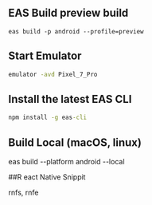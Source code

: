 ## EAS Build preview build

```Command: Development Build Command
eas build -p android --profile=preview
```

## Start Emulator

```cmd
emulator -avd Pixel_7_Pro
```

## Install the latest EAS CLI

```cmd
npm install -g eas-cli
```

## Build Local (macOS, linux)

eas build --platform android --local

##R eact Native Snippit

rnfs, rnfe
